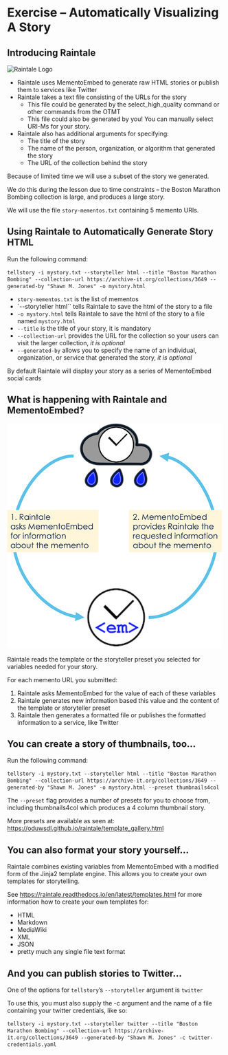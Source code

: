 # Exercise – Automatically Visualizing A Story

## Introducing Raintale

![Raintale Logo](https://oduwsdl.github.io/dsa/img/software-logos/raintale-logo.png)

* Raintale uses MementoEmbed to generate raw HTML stories or publish them to services like Twitter
* Raintale takes a text file consisting of the URLs for the story
  - This file could be generated by the select_high_quality command or other commands from the OTMT
  - This file could also be generated by you! You can manually select URI-Ms for your story.
* Raintale also has additional arguments for specifying:
  - The title of the story
  - The name of the person, organization, or algorithm that generated the story
  - The URL of the collection behind the story

Because of limited time we will use a subset of the story we generated.

We do this during the lesson due to time constraints – the Boston Marathon Bombing collection is large, and produces a large story.

We will use the file `story-mementos.txt` containing 5 memento URIs.

## Using Raintale to Automatically Generate Story HTML

Run the following command: 
```
tellstory -i mystory.txt --storyteller html --title "Boston Marathon Bombing" --collection-url https://archive-it.org/collections/3649 --generated-by "Shawn M. Jones" -o mystory.html
```

* `story-mementos.txt` is the list of mementos
* `--storyteller html`` tells Raintale to save the html of the story to a file
* `-o mystory.html` tells Raintale to save the html of the story to a file named `mystory.html`
* `--title` is the title of your story, it is mandatory
* `--collection-url` provides the URL for the collection so your users can visit the larger collection, *it is optional*
* `--generated-by` allows you to specify the name of an individual, organization, or service that generated the story, *it is optional*

By default Raintale will display your story as a series of MementoEmbed social cards

## What is happening with Raintale and MementoEmbed?

![MementoEmbed and Raintale](images/mementoembed-and-raintale.png)

Raintale reads the template or the storyteller preset you selected for variables needed for your story.

For each memento URL you submitted:
1. Raintale asks MementoEmbed for the value of each of these variables
2. Raintale generates new information based this value and the content of the template or storyteller preset
3. Raintale then generates a formatted file or publishes the formatted information to a service, like Twitter

## You can create a story of thumbnails, too...

Run the following command: 
```
tellstory -i mystory.txt --storyteller html --title "Boston Marathon Bombing" --collection-url https://archive-it.org/collections/3649 --generated-by "Shawn M. Jones" -o mystory.html --preset thumbnails4col
```

The `--preset` flag provides a number of presets for you to choose from, including thumbnails4col which produces a 4 column thumbnail story.

More presets are available as seen at: https://oduwsdl.github.io/raintale/template_gallery.html

## You can also format your story yourself...

Raintale combines existing variables from MementoEmbed with a modified form of the Jinja2 template engine. This allows you to create your own templates for storytelling.

See https://raintale.readthedocs.io/en/latest/templates.html for more information how to create your own templates for:
* HTML
* Markdown
* MediaWiki
* XML
* JSON
* pretty much any single file text format

## And you can publish stories to Twitter...

One of the options for `tellstory`’s `--storyteller` argument is `twitter`

To use this, you must also supply the -c argument and the name of a file containing your twitter credentials, like so:
```
tellstory -i mystory.txt --storyteller twitter --title "Boston Marathon Bombing" --collection-url https://archive-it.org/collections/3649 --generated-by "Shawn M. Jones" -c twitter-credentials.yaml
```



